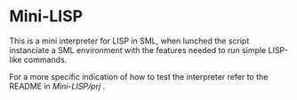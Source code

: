 # Mini-LISP
This is a mini interpreter for LISP in SML, when lunched the script instanciate a SML environment with the features needed to run simple LISP-like commands.

For a more specific indication of how to test the interpreter refer to the README in *Mini-LISP/prj* . 
